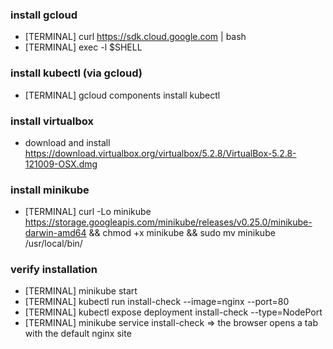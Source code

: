### install gcloud
* [TERMINAL] curl https://sdk.cloud.google.com | bash
* [TERMINAL] exec -l $SHELL

### install kubectl (via gcloud)
* [TERMINAL] gcloud components install kubectl

### install virtualbox
* download and install https://download.virtualbox.org/virtualbox/5.2.8/VirtualBox-5.2.8-121009-OSX.dmg

### install minikube
* [TERMINAL] curl -Lo minikube https://storage.googleapis.com/minikube/releases/v0.25.0/minikube-darwin-amd64 && chmod +x minikube && sudo mv minikube /usr/local/bin/

### verify installation
* [TERMINAL] minikube start
* [TERMINAL] kubectl run install-check --image=nginx --port=80
* [TERMINAL] kubectl expose deployment install-check --type=NodePort
* [TERMINAL] minikube service install-check => the browser opens a tab with the default nginx site
